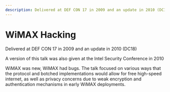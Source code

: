```yaml
---
description: Delivered at DEF CON 17 in 2009 and an update in 2010 (DC18)
---
```


# WiMAX Hacking

Delivered at DEF CON 17 in 2009 and an update in 2010 (DC18)

A version of this talk was also given at the Intel Security Conference in 2010

WiMAX was new, WiMAX had bugs. The talk focused on various ways that the protocol and botched implementations would allow for free high-speed internet, as well as privacy concerns due to weak encryption and authentication mechanisms in early WiMAX deployments.
